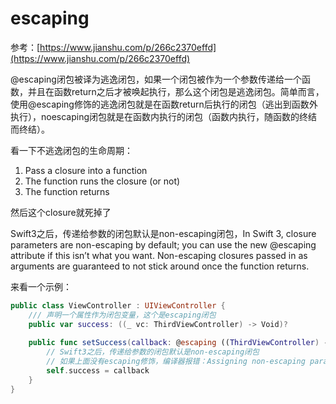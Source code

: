 # escaping


参考：[https://www.jianshu.com/p/266c2370effd](https://www.jianshu.com/p/266c2370effd)

@escaping闭包被译为逃逸闭包，如果一个闭包被作为一个参数传递给一个函数，并且在函数return之后才被唤起执行，那么这个闭包是逃逸闭包。简单而言，使用@escaping修饰的逃逸闭包就是在函数return后执行的闭包（逃出到函数外执行），noescaping闭包就是在函数内执行的闭包（函数内执行，随函数的终结而终结）。

看一下不逃逸闭包的生命周期：

1. Pass a closure into a function
2. The function runs the closure (or not)
3. The function returns

然后这个closure就死掉了  

Swift3之后，传递给参数的闭包默认是non-escaping闭包，In Swift 3, closure parameters are non-escaping by default; you can use the new @escaping attribute if this isn’t what you want. Non-escaping closures passed in as arguments are guaranteed to not stick around once the function returns.

来看一个示例： 

```swift
public class ViewController : UIViewController {
    /// 声明一个属性作为闭包变量，这个是escaping闭包
    public var success: ((_ vc: ThirdViewController) -> Void)?
    
    public func setSuccess(callback: @escaping ((ThirdViewController) -> Void) {
        // Swift3之后，传递给参数的闭包默认是non-escaping闭包
        // 如果上面没有escaping修饰，编译器报错：Assigning non-escaping parameter 'callback' to an @escaping closure
        self.success = callback
    }
}
```